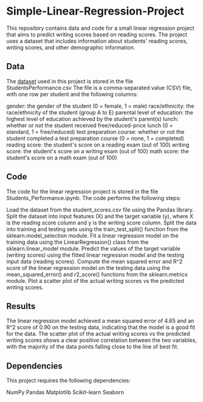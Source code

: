 # Simple-Linear-Regression-Project
This repository contains data and code for a small linear regression project that aims to predict writing scores based on reading scores. The project uses a dataset that includes information about students' reading scores, writing scores, and other demographic information.

## Data
The [dataset](https://www.kaggle.com/datasets/spscientist/students-performance-in-exams) used in this project is stored in the file StudentsPerformance.csv The file is a comma-separated value (CSV) file, with one row per student and the following columns:

gender: the gender of the student (0 = female, 1 = male)
race/ethnicity: the race/ethnicity of the student (group A to E)
parental level of education: the highest level of education achieved by the student's parent(s)
lunch: whether or not the student received free/reduced-price lunch (0 = standard, 1 = free/reduced)
test preparation course: whether or not the student completed a test preparation course (0 = none, 1 = completed)
reading score: the student's score on a reading exam (out of 100)
writing score: the student's score on a writing exam (out of 100)
math score: the student's score on a math exam (out of 100)

## Code
The code for the linear regression project is stored in the file Students_Performance.ipynb. The code performs the following steps:

Load the dataset from the student_scores.csv file using the Pandas library.
Split the dataset into input features (X) and the target variable (y), where X is the reading score column and y is the writing score column.
Split the data into training and testing sets using the train_test_split() function from the sklearn.model_selection module.
Fit a linear regression model on the training data using the LinearRegression() class from the sklearn.linear_model module.
Predict the values of the target variable (writing scores) using the fitted linear regression model and the testing input data (reading scores).
Compute the mean squared error and R^2 score of the linear regression model on the testing data using the mean_squared_error() and r2_score() functions from the sklearn.metrics module.
Plot a scatter plot of the actual writing scores vs the predicted writing scores.

## Results
The linear regression model achieved a mean squared error of 4.65 and an R^2 score of 0.90 on the testing data, indicating that the model is a good fit for the data. The scatter plot of the actual writing scores vs the predicted writing scores shows a clear positive correlation between the two variables, with the majority of the data points falling close to the line of best fit.

## Dependencies
This project requires the following dependencies:

NumPy
Pandas
Matplotlib
Scikit-learn
Seaborn

